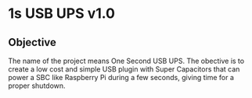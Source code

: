 # 1s USB UPS v1.0
## Objective
The name of the project means One Second USB UPS.
The obective is to create a low cost and simple USB plugin with Super Capacitors that can power a SBC like Raspberry Pi during a few seconds, giving time for a proper shutdown.

